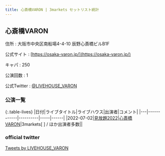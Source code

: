```yaml
---
title: 心斎橋VARON | 3markets セットリスト統計
---
```

## 心斎橋VARON

住所
:    大阪市中央区南船場4-4-10 辰野心斎橋ビルB1F

公式サイト
:    [https://osaka-varon.jp/](https://osaka-varon.jp/)

キャパ
:    250

公演回数
: 1


公式Twitter
: <a href="https://twitter.com/LIVEHOUSE_VARON">@LIVEHOUSE_VARON</a>


### 公演一覧

{:.table-lives}
|日付|ライブタイトル|ライブハウス|出演者|コメント|
|---|------------|----------|-----|------|
|<span class="nowrap">2022-07-02</span>|[見放題2022](live023.html)|[心斎橋VARON](livehouse038.html)|3markets[ ] / ほか出演者多数||



### official twitter

<a class="twitter-timeline" href="https://twitter.com/LIVEHOUSE_VARON?ref_src=twsrc%5Etfw">Tweets by LIVEHOUSE_VARON</a> <script async src="https://platform.twitter.com/widgets.js" charset="utf-8"></script>